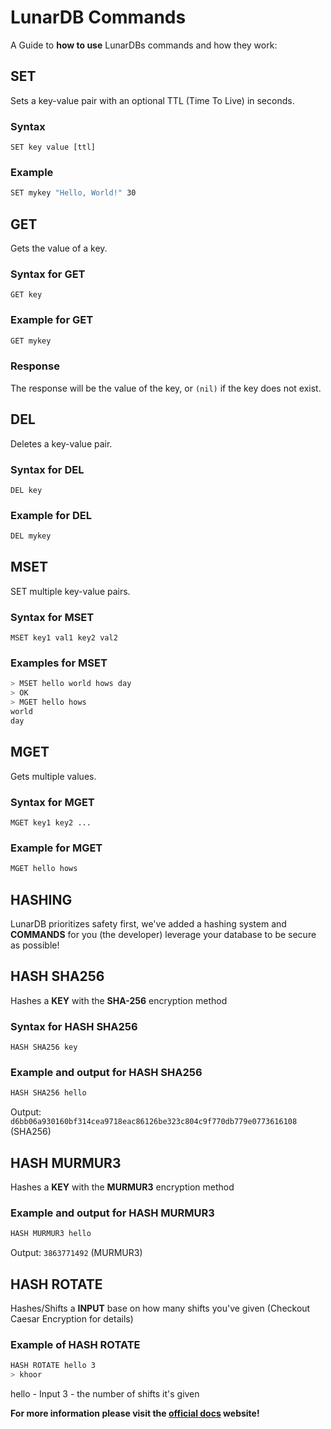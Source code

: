 # LunarDB Commands

A Guide to **how to use** LunarDBs commands and how they work:

## SET

Sets a key-value pair with an optional TTL (Time To Live) in seconds.

### Syntax

`SET key value [ttl]`

### Example

```bash
SET mykey "Hello, World!" 30
```

## GET

Gets the value of a key.

### Syntax for GET

`GET key`

### Example for GET

```bash
GET mykey
```

### Response

The response will be the value of the key, or `(nil)` if the key does not exist.

## DEL

Deletes a key-value pair.

### Syntax for DEL

`DEL key`

### Example for DEL

```bash
DEL mykey
```

## MSET

SET multiple key-value pairs.

### Syntax for MSET

`MSET key1 val1 key2 val2`

### Examples for MSET

```bash
> MSET hello world hows day
> OK
> MGET hello hows
world
day
```

## MGET

Gets multiple values.

### Syntax for MGET

`MGET key1 key2 ...`

### Example for MGET

```bash
MGET hello hows
```

## HASHING

LunarDB prioritizes safety first, we've added a hashing system and **COMMANDS** for you (the developer)
leverage your database to be secure as possible!

## HASH SHA256

Hashes a **KEY** with the **SHA-256** encryption method

### Syntax for HASH SHA256

`HASH SHA256 key`

### Example and output for HASH SHA256

```bash
HASH SHA256 hello
```

Output: `d6bb06a930160bf314cea9718eac86126be323c804c9f770db779e0773616108` (SHA256)

## HASH MURMUR3

Hashes a **KEY** with the **MURMUR3** encryption method

### Example and output for HASH MURMUR3

```bash
HASH MURMUR3 hello
```

Output: `3863771492` (MURMUR3)

## HASH ROTATE

Hashes/Shifts a **INPUT** base on how many shifts you've given (Checkout Caesar Encryption for details)

### Example of HASH ROTATE

```bash
HASH ROTATE hello 3
> khoor
```

hello - Input
3 - the number of shifts it's given

**For more information please visit the [official docs](https://lunardbdocs.vercel.app) website!**
